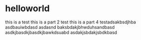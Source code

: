 # helloworld
this is a test
this is a part 2 test
this is a part 4 testadsakbsdjhba
asdbauiwbdasd
asdasnd baksbdakjbhwduhsandbasd
asdkjbasdkjbasdkjbawkdsuabd
asdakjsbdakjsbdkbasd